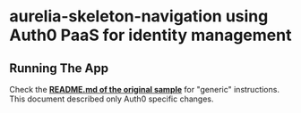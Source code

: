 # aurelia-skeleton-navigation using Auth0 PaaS for identity management

## Running The App

Check the **[README.md of the original sample](https://github.com/aurelia/skeleton-navigation/blob/master/skeleton-esnext/README.md)** for "generic" instructions. This document described only Auth0 specific changes.
